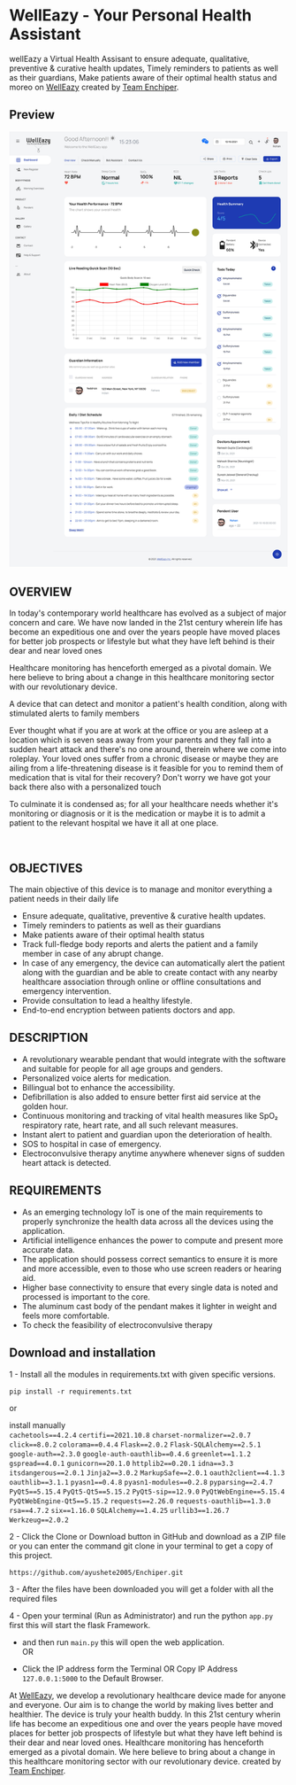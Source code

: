 <h1 href='welleazy.herokuapp.com'>WellEazy - Your Personal Health Assistant</h1>
wellEazy a Virtual Health Assisant to ensure adequate, qualitative, preventive & curative health updates, Timely reminders to patients as well as their guardians, Make patients aware of their optimal health status and moreo on <a href="welleazy.herokuapp.com" target="_blank">WellEazy</a> created by <a href="welleazy.herokuapp.com" target="_blank">Team Enchiper</a>.

<h2>Preview</h2>
<a href="welleazy.herokuapp.com" target="_blank"><img src="static\images\welleazy.jpg"></a>


<h2>OVERVIEW</h2>
<p>In today's contemporary world healthcare has evolved as a subject of major concern and care. We have now landed in the 21st century wherein life has become an expeditious one and over the years people have moved places for better job prospects or lifestyle but what they have left behind is their dear and near loved ones</p><p>Healthcare monitoring has henceforth emerged as a pivotal domain. We here believe to bring about a change in this healthcare monitoring sector with our revolutionary device.</p><p>A device that can detect and monitor a patient's health condition, along with stimulated alerts to family members</p><p>Ever thought what if you are at work at the office or you are asleep at a location which is seven seas away from your parents and they fall into a sudden heart attack and there's no one around, therein where we come into roleplay. Your loved ones suffer from a chronic disease or maybe they are ailing from a life-threatening disease is it feasible for you to remind them of medication that is vital for their recovery? Don't worry we have got your back there also with a personalized touch</p><p>To culminate it is condensed as; for all your healthcare needs whether it's monitoring or diagnosis or it is the medication or maybe it is to admit a patient to the relevant hospital we have it all at one place.</p>
<br>
<h2>OBJECTIVES</h2>
<p>The main objective of this device is to manage and monitor everything a patient needs in their daily life</p>

  - Ensure adequate, qualitative, preventive & curative health updates.
  - Timely reminders to patients as well as their guardians
  - Make patients aware of their optimal health status
  - Track full-fledge body reports and alerts the patient and a family member in case of any abrupt change.
  - In case of any emergency, the device can automatically alert the patient along with the guardian and be able to create contact with any nearby healthcare association through online or offline consultations and emergency intervention.
  - Provide consultation to lead a healthy lifestyle.
  - End-to-end encryption between patients doctors and app.

<h2>DESCRIPTION</h2>

  - A revolutionary wearable pendant that would integrate with the software and suitable for people for all age groups and genders.
  - Personalized voice alerts for medication.
  - Billingual bot to enhance the accessibility.
  - Defibrillation is also added to ensure better first aid service at the golden hour.
  - Continuous monitoring and tracking of vital health measures like SpO₂ respiratory rate, heart rate, and all such relevant measures.
  - Instant alert to patient and guardian upon the deterioration of health.
  - SOS to hospital in case of emergency.
  - Electroconvulsive therapy anytime anywhere whenever signs of sudden heart attack is detected.

<h2>REQUIREMENTS</h2>

  - As an emerging technology IoT is one of the main requirements to properly synchronize the health data across all the devices using the application.
  - Artificial intelligence enhances the power to compute and present more accurate data.
  - The application should possess correct semantics to ensure it is more and more accessible, even to those who use screen readers or hearing aid.
  - Higher base connectivity to ensure that every single data is noted and processed is important to the core.
  - The aluminum cast body of the pendant makes it lighter in weight and feels more comfortable.
  - To check the feasibility of electroconvulsive therapy

<h2>Download and installation</h2>


1 - Install all the modules in requirements.txt with given specific versions.

	pip install -r requirements.txt
	
or

install manually <br>
`cachetools==4.2.4`
`certifi==2021.10.8`
`charset-normalizer==2.0.7`
`click==8.0.2`
`colorama==0.4.4`
`Flask==2.0.2`
`Flask-SQLAlchemy==2.5.1`
`google-auth==2.3.0`
`google-auth-oauthlib==0.4.6`
`greenlet==1.1.2`
`gspread==4.0.1`
`gunicorn==20.1.0`
`httplib2==0.20.1`
`idna==3.3`
`itsdangerous==2.0.1`
`Jinja2==3.0.2`
`MarkupSafe==2.0.1`
`oauth2client==4.1.3`
`oauthlib==3.1.1`
`pyasn1==0.4.8`
`pyasn1-modules==0.2.8`
`pyparsing==2.4.7`
`PyQt5==5.15.4`
`PyQt5-Qt5==5.15.2`
`PyQt5-sip==12.9.0`
`PyQtWebEngine==5.15.4`
`PyQtWebEngine-Qt5==5.15.2`
`requests==2.26.0`
`requests-oauthlib==1.3.0`
`rsa==4.7.2`
`six==1.16.0`
`SQLAlchemy==1.4.25`
`urllib3==1.26.7`
`Werkzeug==2.0.2`


2 - Click the Clone or Download button in GitHub and download as a ZIP file or you can enter the command git clone in your terminal to get a copy of this project.

	https://github.com/ayushete2005/Enchiper.git 


3 - After the files have been downloaded you will get a folder with all the required files


4 - Open your terminal (Run as Administrator) and run the python `app.py` first this will start the flask Framework.

  -  and then run `main.py` this will open the web application.
<br>OR<br>

  - Click the IP address form the Terminal OR Copy IP Address `127.0.0.1:5000` to the Default Browser.


At <a href="welleazy.herokuapp.com" target="_blank">WellEazy</a>, we develop a revolutionary healthcare device made for anyone and everyone. Our aim is to change the world by making lives better and healthier. The device is truly your health buddy. In this 21st century wherin life has become an expeditious one and over the years people have moved places for better job prospects of lifestyle but what they have left behind is their dear and near loved ones. Healthcare monitoring has henceforth emerged as a pivotal domain. We here believe to bring about a change in this healthcare monitoring sector with our revolutionary device. created by <a href="welleazy.herokuapp.com" target="_blank">Team Enchiper</a>.
